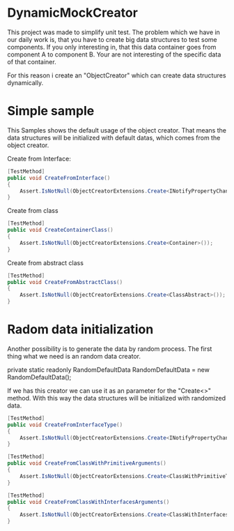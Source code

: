 # DynamicMockCreator

This project was made to simplify unit test. The problem which we have in our daily work is, that you have to create big data structures to test some components. If you only interesting in, that this data container goes from component A to component B. Your are not interesting of the specific data of that container.

For this reason i create an "ObjectCreator" which can create data structures dynamically.

# Simple sample

This Samples shows the default usage of the object creator. That means the data structures will be initialized with default datas, which comes from the object creator.

Create from Interface:


```csharp
[TestMethod]
public void CreateFromInterface()
{
    Assert.IsNotNull(ObjectCreatorExtensions.Create<INotifyPropertyChanged>());
}
```

Create from class

```csharp
[TestMethod]
public void CreateContainerClass()
{
    Assert.IsNotNull(ObjectCreatorExtensions.Create<Container>());
}
```

Create from abstract class

```csharp
[TestMethod]
public void CreateFromAbstractClass()
{
    Assert.IsNotNull(ObjectCreatorExtensions.Create<ClassAbstract>());
}
```

# Radom data initialization

Another possibility is to generate the data by random process.
The first thing what we need is an random data creator.

private static readonly RandomDefaultData RandomDefaultData = new RandomDefaultData();

If we has this creator we can use it as an parameter for the "Create<>" method. With this way
the data structures will be initialized with randomized data.


```csharp
[TestMethod]
public void CreateFromInterfaceType()
{
    Assert.IsNotNull(ObjectCreatorExtensions.Create<INotifyPropertyChanged>(RandomDefaultData));
}
```


```csharp
[TestMethod]
public void CreateFromClassWithPrimitiveArguments()
{
    Assert.IsNotNull(ObjectCreatorExtensions.Create<ClassWithPrimitiveTypes>(RandomDefaultData));
}
```


```csharp
[TestMethod]
public void CreateFromClassWithInterfacesArguments()
{
    Assert.IsNotNull(ObjectCreatorExtensions.Create<ClassWithInterfaces>(RandomDefaultData));
}
```

